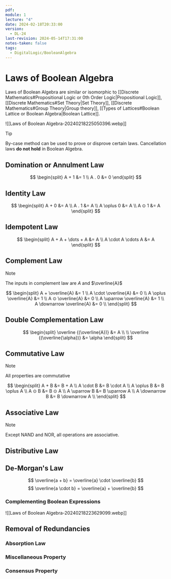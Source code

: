 ```yaml
---
pdf: 
module: 1
lecture: "4"
date: 2024-02-18T20:33:00
version:
  - DL-24
last-revision: 2024-05-14T17:31:00
notes-taken: false
tags:
  - DigitalLogic/BooleanAlgebra
---
```

# Laws of Boolean Algebra
Laws of Boolean Algebra are similar or isomorphic to [[Discrete Mathematics#Propositional Logic or 0th Order Logic|Propositional Logic]], [[Discrete Mathematics#Set Theory|Set Theory]], [[Discrete Mathematics#Group Theory|Group theory]], [[Types of Lattices#Boolean Lattice or Boolean Algebra|Boolean Lattice]].

![[Laws of Boolean Algebra-20240218225050396.webp]]

> [!tip] 
> By-case method can be used to prove or disprove certain laws.
> Cancellation laws **do not hold** in Boolean Algebra.

## Domination or Annulment Law
$$
\begin{split}
A + 1 &= 1 \\ 
A . 0 &= 0 
\end{split}
$$

## Identity Law
$$
\begin{split}
A + 0 &= A \\
A . 1 &= A \\
A \oplus 0 &= A \\
A ⊙ 1 &= A
\end{split}
$$

## Idempotent Law
$$
\begin{split}
A + A + \dots + A &= A \\
A \cdot A \cdots A &= A
\end{split}
$$

## Complement Law
> [!NOTE] 
> The inputs in complement law are $A$ and $\overline{A}$

$$
\begin{split}
A + \overline{A} &= 1 \\
A \cdot \overline{A} &= 0 \\
A \oplus \overline{A} &= 1 \\
A ⊙ \overline{A} &= 0 \\
A \uparrow \overline{A} &= 1 \\
A \downarrow \overline{A} &= 0 \\
\end{split}
$$

## Double Complementation Law
$$
\begin{split}
\overline {(\overline{A})} &= A \\ \\
\overline {(\overline{\alpha})} &= \alpha
\end{split}
$$
## Commutative Law
> [!NOTE] 
> All properties are commutative

$$
\begin{split}
A + B &= B + A \\
A \cdot B &= B \cdot A \\
A \oplus  B &= B \oplus  A \\
A ⊙ B &= B ⊙ A \\
A \uparrow B &= B \uparrow A \\
A \downarrow B &= B \downarrow A \\
\end{split}
$$

## Associative Law
> [!NOTE] 
> Except NAND and NOR, all operations are associative.



## Distributive Law

## De-Morgan's Law
$$
\overline{a + b} = \overline{a} \cdot \overline{b}
$$
$$
\overline{a \cdot b} = \overline{a} + \overline{b}
$$
### Complementing Boolean Expressions

![[Laws of Boolean Algebra-20240218223629099.webp]]

## Removal of Redundancies
### Absorption Law

### Miscellaneous Property

### Consensus Property

